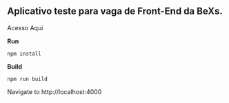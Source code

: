 ## Aplicativo teste para vaga de Front-End da BeXs.

Acesso Aqui

**Run**

```
npm install

```

**Build**

```
npm run build

```

Navigate to http://localhost:4000
